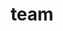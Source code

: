 ---
layout: profiles
permalink: /people/
title: team
description: members of the research group
nav: false
nav_order: 6

profiles:
  # if you want to include more than one profile, just replicate the following block
  # and create one content file for each profile inside _pages/
  - align: right
    image: profile_pic.jpg
    content: about_alberto.md
    image_circular: false # crops the image to make it circular
    more_info: >
      Research Associate
  - align: left
    image: tridello_andrea_profilepic.jpg
    content: about_andrea.md
    image_circular: true # crops the image to make it circular
    more_info: >
      Associate Professor
  - align: right
    image: paolino_davide_profilepic.jpg
    content: about_andrea.md
    image_circular: true # crops the image to make it circular
    more_info: >
      Full Professor
---